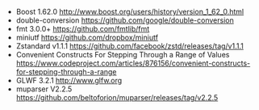 - Boost 1.62.0 http://www.boost.org/users/history/version_1_62_0.html
- double-conversion https://github.com/google/double-conversion 
- fmt 3.0.0+ https://github.com/fmtlib/fmt
- miniutf https://github.com/dropbox/miniutf
- Zstandard v1.1.1 https://github.com/facebook/zstd/releases/tag/v1.1.1
- Convenient Constructs For Stepping Through a Range of Values https://www.codeproject.com/articles/876156/convenient-constructs-for-stepping-through-a-range
- GLWF 3.2.1 http://www.glfw.org
- muparser V2.2.5 https://github.com/beltoforion/muparser/releases/tag/v2.2.5
